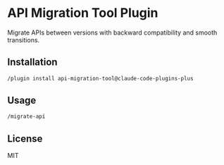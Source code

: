 # API Migration Tool Plugin

Migrate APIs between versions with backward compatibility and smooth transitions.

## Installation

```bash
/plugin install api-migration-tool@claude-code-plugins-plus
```

## Usage

```bash
/migrate-api
```

## License

MIT
